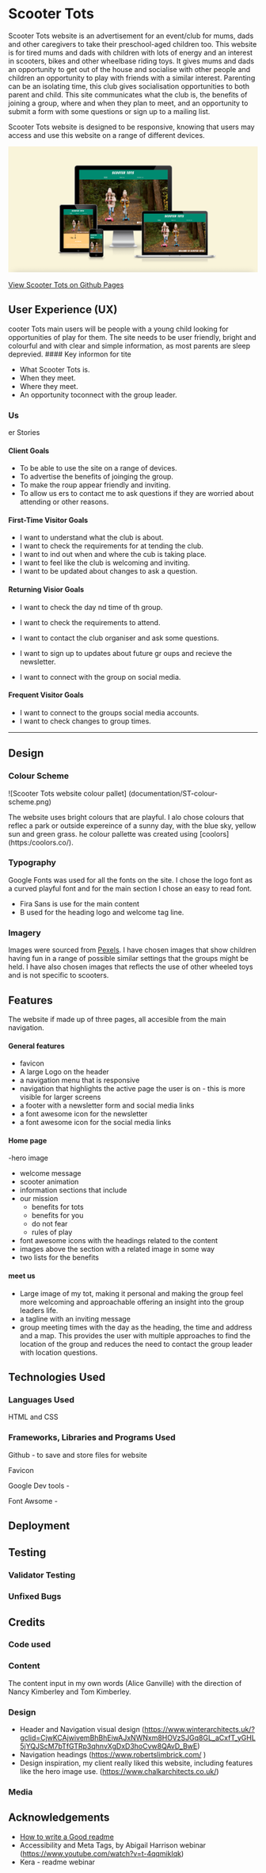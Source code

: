 # Scooter Tots

Scooter Tots website is an advertisement for an event/club for mums, dads and other caregivers to take their preschool-aged children too. This website is for tired mums and dads with children with lots of energy and an interest in scooters, bikes and other wheelbase riding toys. It gives mums and dads an opportunity to get out of the house and socialise with other people and children an opportunity to play with friends with a similar interest. Parenting can be an isolating time, this club gives socialisation opportunities to both parent and child. This site communicates what the club is, the benefits of joining a group, where and when they plan to meet, and an opportunity to submit a form with some questions or sign up to a mailing list.

Scooter Tots website is designed to be responsive, knowing that users may access and use this website on a range of different devices.

![Scooter Tots site preview on multiple screen sizes](documentation/Scooter-Tots-responsive.png)

[View Scooter Tots on Github Pages](https://aliceglan.github.io/scooter-tots/)

## User Experience (UX)

cooter Tots main users will be people with a young child looking for opportunities of play for them. The site needs to be user friendly, bright and colourful and with clear and simple information, as most parents are sleep deprevied.  #### Key informon for tite 
 - What Scooter Tots is.
 - When they meet. 
 - Where they meet. 
 - An opportunity toconnect with the group leader. 
 
### Us
er Stories

#### Client Goals 
- To be able to use the site on a range of devices.
- To advertise the benefits of joinging the group.
- To make the roup appear friendly and inviting.
- To allow us
ers to contact me to ask questions if they are worried about attending or other reasons. 

#### First-Time Visitor Goals
- I want to understand what the club is about.
- I want to check the requirements for at
tending the club.
- I want to ind out when and where the 
cub is taking place.
- I want to feel like the club is welcoming and inviting.
- I want to be updated about changes to ask a question.

#### Returning Visior Goals
- I want to check the day nd time of th group.
- I
want to check the requirements to attend.
- I want to contact the club organiser and ask some questions.
- I want to sign up to updates about future gr
oups and recieve the newsletter. 

- I want to connect with the group on social media.

#### Frequent Visitor Goals
- I want to connect to the groups social media accounts. 
- I want to check changes to group times.

---

## Design

### Colour Scheme

![Scooter Tots website colour pallet] (documentation/ST-colour-scheme.png)

The website uses bright colours that are playful. I alo chose colours that reflec a park or outside expereince of a sunny day, with the blue sky, yellow sun and green grass. he colour pallette was created using [coolors] (https:/coolors.co/). 

### Typography

Google Fonts was used for all the fonts on the site. I chose the logo font 
as a curved playful font and for the main section I chose an easy to read font. 
- Fira Sans is use
 for the main content
- B used for the heading logo and welcome tag line. 

### Imagery 
Images were sourced from [Pexels](https://www.pexels.com/search/child%20scooter/). I have chosen images that show children having fun in a range of possible similar settings that the groups might be held. I have also chosen images that reflects the use of other wheeled toys and is not specific to scooters.

## Features
The website if made up of three pages, all accesible from the main navigation.

#### General features

- favicon
- A large Logo on the header
- a navigation menu that is responsive
- navigation that highlights the active page the user is on - this is more visible for larger screens
- a footer with a newsletter form and social media links
- a font awesome icon for the newsletter
- a font awesome icon for the social media links

#### Home page

-hero image

- welcome message
- scooter animation
- information sections that include
- our mission
  - benefits for tots
  - benefits for you
  - do not fear
  - rules of play
- font awesome icons with the headings related to the content
- images above the section with a related image in some way
- two lists for the benefits

#### meet us

- Large image of my tot, making it personal and making the group feel more welcoming and approachable offering an insight into the group leaders life.
- a tagline with an inviting message
- group meeting times with the day as the heading, the time and address and a map. This provides the user with multiple approaches to find the location of the group and reduces the need to contact the group leader with location questions.

####


## Technologies Used

### Languages Used

HTML and CSS

### Frameworks, Libraries and Programs Used

Github - to save and store files for website

Favicon

Google Dev tools -

Font Awsome -

## Deployment

<!--  This section should describe the process you went through to deploy the project to a hosting platform (e.g. GitHub)

The live link can be found here -  -->

## Testing

<!--  In this sectio
n, you need to convince the assessor that you have conducted enough testing to legitimately believe that the site works well. Essentially, in this part you will want to go over all of your project’s features and ensure that they all work as intended, with the project providing an easy and straightforward way for the users to achieve their goals.

In addition, you should mention in this section how your project looks and works on different browsers and screen sizes.

You should also mention in this section any interesting bugs or problems you discovered during your testing, even if you haven't addressed them yet.

If this section grows too long, you may want to split it off into a separate file and link to it from here. -->

### Validator Testing
<!--
- HTML

- CSS -->

### Unfixed Bugs

<!--  You will need to mention unfixed bugs and why they were not fixed. This section should include shortcomings of the frameworks or technologies used. Although time can be a big variable to consider, paucity of time and difficulty understanding implementation is not a valid reason to leave bugs unfixed. -->

## Credits

### Code used

### Content

The content input in my own words (Alice Ganville) with the direction of Nancy Kimberley and Tom Kimberley.

### Design

- Header and Navigation visual design (<https://www.winterarchitects.uk/?gclid=CjwKCAjwivemBhBhEiwAJxNWNxm8HOVzSJGq8GL_aCxfT_yGHL5jYQJScM7bTfGTRp3qhnvXgDxD3hoCvw8QAvD_BwE>)
- Navigation headings (<https://www.robertslimbrick.com/> )
- Design inspiration, my client really liked this website, including features like the hero image use. (<https://www.chalkarchitects.co.uk/>)

### Media

## Acknowledgements

- [How to write a Good readme](https://bulldogjob.com/news/449-how-to-write-a-good-readme-for-your-github-project)
- Accessibility and Meta Tags, by Abigail Harrison webinar (<https://www.youtube.com/watch?v=t-4qqmikIqk>)
- Kera - readme webinar
